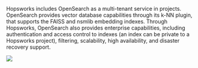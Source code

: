 Hopsworks includes OpenSearch as a multi-tenant service in projects.
OpenSearch provides vector database capabilities through its k-NN plugin, that supports the FAISS and nsmlib embedding indexes.
Through Hopsworks, OpenSearch also provides enterprise capabilities, including authentication and access control to indexes (an index can be private to a Hopsworks project), filtering, scalability, high availability, and disaster recovery support.

<img src="../../../assets/images/concepts/mlops/opensearch-knn.svg">
